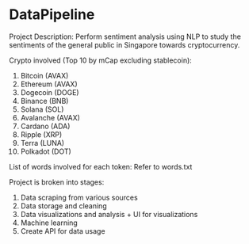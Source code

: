 # DataPipeline

Project Description:
Perform sentiment analysis using NLP to study the sentiments of the general public in Singapore towards cryptocurrency.

Crypto involved (Top 10 by mCap excluding stablecoin):

1. Bitcoin (AVAX)
2. Ethereum (AVAX)
3. Dogecoin (DOGE)
4. Binance (BNB)
5. Solana (SOL)
6. Avalanche (AVAX)
7. Cardano (ADA)
8. Ripple (XRP)
9. Terra (LUNA)
10. Polkadot (DOT)

List of words involved for each token: Refer to words.txt

Project is broken into stages:

1. Data scraping from various sources
2. Data storage and cleaning
3. Data visualizations and analysis + UI for visualizations
4. Machine learning
5. Create API for data usage
